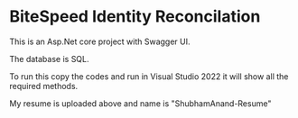 # BiteSpeed Identity Reconcilation
This is an Asp.Net core project with Swagger UI.


The database is SQL.


To run this copy the codes and run in Visual Studio 2022 it will show all the required methods.


My resume is uploaded above and name is "ShubhamAnand-Resume"
